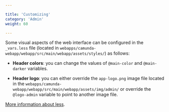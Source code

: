 ```yaml
---

title: 'Customizing'
category: 'Admin'
weight: 60

---
```


Some visual aspects of the web interface can be configured in the 
`_vars.less` file (located in `webapps/camunda-webapp/webapp/src/main/webapp/assets/styles/`)
as follows:

  - __Header colors__: you can change the values of `@main-color` and `@main-darker` variables.

  - __Header logo__: you can either override the `app-logo.png` image file
  located in the `webapps/camunda-webapp/webapp/src/main/webapp/assets/img/admin/`
  or override the `@logo-admin` variable to point to another image file.

[More information about less](http://lesscss.org/).
